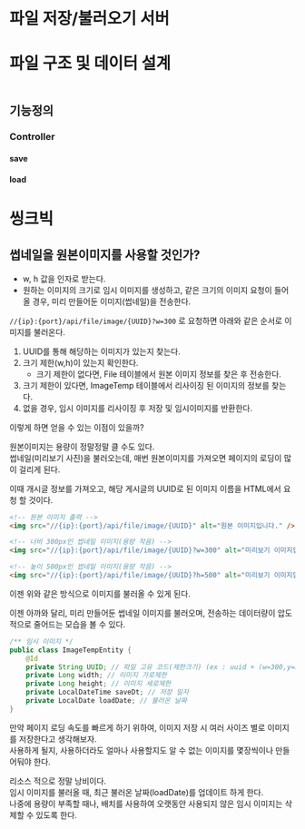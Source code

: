 #  파일 저장/불러오기 서버

# 파일 구조 및 데이터 설계

```java

```

## 기능정의

### Controller

#### save

#### load

# 씽크빅

## 썹네일을 원본이미지를 사용할 것인가?

- w, h 값을 인자로 받는다.
- 원하는 이미지의 크기로 임시 이미지를 생성하고, 같은 크기의 이미지 요청이 들어올 경우, 미리 만들어둔 이미지(썹네일)을 전송한다.

`//{ip}:{port}/api/file/image/{UUID}?w=300` 로 요청하면 아래와 같은 순서로 이미지를 불러온다.

1. UUID를 통해 해당하는 이미지가 있는지 찾는다.
2. 크기 제한(w,h)이 있는지 확인한다.
   - 크기 제한이 없다면, File 테이블에서 원본 이미지 정보를 찾은 후 전송한다.
3. 크기 제한이 있다면, ImageTemp 테이블에서 리사이징 된 이미지의 정보를 찾는다.
4. 없을 경우, 임시 이미지를 리사이징 후 저장 및 임시이미지를 반환한다.

이렇게 하면 얻을 수 있는 이점이 있을까?

원본이미지는 용량이 정말정말 클 수도 있다.  
썹네일(미리보기 사진)을 불러오는데, 매번 원본이미지를 가져오면 페이지의 로딩이 많이 걸리게 된다.

이때 개시글 정보를 가져오고, 해당 게시글의 UUID로 된 이미지 이름을 HTML에서 요청 할 것이다.

```html
<!-- 원본 이미지 출력 -->
<img src="//{ip}:{port}/api/file/image/{UUID}" alt="원본 이미지입니다." />

<!-- 너비 300px인 썹네일 이미지(용량 작음) -->
<img src="//{ip}:{port}/api/file/image/{UUID}?w=300" alt="미리보기 이미지입니다." />

<!-- 높이 500px인 썹네일 이미지(용량 작음) -->
<img src="//{ip}:{port}/api/file/image/{UUID}?h=500" alt="미리보기 이미지입니다." />
```

이젠 위와 같은 방식으로 이미지를 불러올 수 있게 된다.

이젠 아까와 달리, 미리 만들어둔 썹네일 이미지를 불러오며, 전송하는 데이터량이 압도적으로 줄어드는 모습을 볼 수 있다.

```java
/** 임시 이미지 */
public class ImageTempEntity {
    @Id
    private String UUID; // 파일 고유 코드(제한크기) (ex : uuid + (w=300,y=340))
    private Long width; // 이미지 가로제한
    private Long height; // 이미지 세로제한
    private LocalDateTime saveDt; // 저장 일자
    private LocalDate loadDate; // 불러온 날짜
}
```

만약 페이지 로딩 속도를 빠르게 하기 위하여, 이미지 저장 시 여러 사이즈 별로 이미지를 저장한다고 생각해보자.  
사용하게 될지, 사용하더라도 얼마나 사용할지도 알 수 없는 이미지를 몇장씩이나 만들어둬야 한다.

리소스 적으로 정말 낭비이다.  
임시 이미지를 불러올 때, 최근 불러온 날짜(loadDate)를 업데이트 하게 한다.  
나중에 용량이 부족할 때나, 배치를 사용하여 오랫동안 사용되지 않은 임시 이미지는 삭제할 수 있도록 한다.

